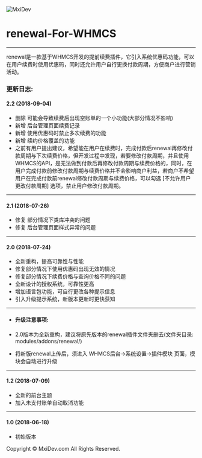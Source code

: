 ![MxiDev](https://mxidev.com/assets/svg/mxidev-blue.svg "MxiDev")
# renewal-For-WHMCS

***

renewal是一款基于WHMCS开发的提前续费插件，它引入系统优惠码功能，可以在用户续费时使用优惠码，同时还允许用户自行更换付款周期，方便商户进行营销活动。

### 更新日志:

#### 2.2 (2018-09-04)

  - 删除 可能会导致续费后出现空账单的一个小功能(大部分情况不影响)
  - 新增 后台管理页面续费记录
  - 新增 使用优惠码时禁止多次续费的功能
  - 新增 续约价格覆盖的功能
  - 之前有用户提出建议，希望能在用户在续费时，完成付款后renewal再修改付款周期与下次续费价格，但开发过程中发现，若要修改付款周期，并且使用WHMCS的API，是无法做到付款后再修改付款周期与续费价格的，同时，在用户完成付款前修改付款周期与续费价格并不会影响商户利益，若商户不希望用户在完成付款前renewal修改付款周期与续费价格，可以勾选 [不允许用户更改付款周期] 选项，禁止用户修改付款周期。


***


#### 2.1 (2018-07-26)

  - 修复 部分情况下类库冲突的问题
  - 修复 后台管理页面样式异常的问题


***


#### 2.0 (2018-07-24)

  - 全新重构，提高可靠性与性能
  - 修复部分情况下使用优惠码出现无效的情况
  - 修复部分情况下续费价格与查询价格不同的问题
  - 全新设计的授权系统，可靠性更高
  - 增加语言包功能，可自行更改各种提示信息
  - 引入升级提示系统，新版本更新时更快获知

***

+ #### 升级注意事项:

+ 2.0版本为全新重构，建议将原先版本的renewal插件文件夹删去(文件夹目录: modules/addons/renewal/)
+ 将新版renewal上传后，须进入 WHMCS后台->系统设置->插件模块 页面，模块会自动进行升级



***

#### 1.2 (2018-07-09)

  - 全新的前台主题
  - 加入未支付账单自动取消功能


***

#### 1.0 (2018-06-18)

  - 初始版本



Copyright © MxiDev.com All Rights Reserved.
